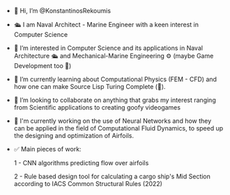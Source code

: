 - 👋 Hi, I’m @KonstantinosRekoumis
- 🛳 I am Naval Architect - Marine Engineer with a keen interest in Computer Science
- 👀 I’m interested in Computer Science and its applications in Naval Architecture 🛳 and Mechanical-Marine Engineering ⚙ (maybe Game Development too  🤷)
- 🌱 I’m currently learning about Computational Physics (FEM - CFD) and how one can make Source Lisp Turing Complete (👀). 
- 💞️ I’m looking to collaborate on anything that grabs my interest ranging from Scientific applications to creating goofy videogames 
- 🤖 I'm currently working on the use of Neural Networks and how they can be applied in the field of Computational Fluid Dynamics, to speed up the designing and optimization of Airfoils.
- ✅ Main pieces of work: 

    1 - CNN algorithms predicting flow over airfoils
    
    2 - Rule based design tool for calculating a cargo ship's Mid Section according to IACS Common Structural Rules (2022)
<!---
KonstantinosRekoumis/KonstantinosRekoumis is a ✨ special ✨ repository because its `README.md` (this file) appears on your GitHub profile.
You can click the Preview link to take a look at your changes.
--->
